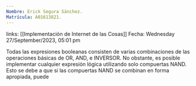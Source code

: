 ```yaml
---
Nombre: Erick Segura Sánchez.
Matrícula: A01613821.
---
```

links: [[Implementación de Internet de las Cosas]]
Fecha: Wednesday 27/September/2023, 05:01 pm

Todas las expresiones booleanas consisten de varias combinaciones de las operaciones básicas de OR, AND, e INVERSOR. No obstante, es posible implementar cualquier expresión lógica utilizando solo compuertas NAND. Esto se debe a que si las compuertas NAND se combinan en forma apropiada, puede